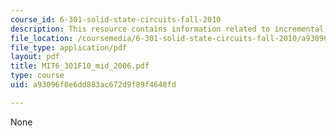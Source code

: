 ```yaml
---
course_id: 6-301-solid-state-circuits-fall-2010
description: This resource contains information related to incremental input current.
file_location: /coursemedia/6-301-solid-state-circuits-fall-2010/a93096f0e6dd883ac672d9f89f4648fd_MIT6_301F10_mid_2006.pdf
file_type: application/pdf
layout: pdf
title: MIT6_301F10_mid_2006.pdf
type: course
uid: a93096f0e6dd883ac672d9f89f4648fd

---
```

None